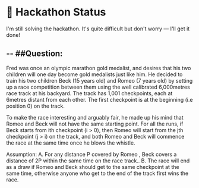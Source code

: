 # 📣 Hackathon Status

I'm still solving the hackathon. It's quite difficult but don't worry — I'll get it done!

--
##Question:
-
Fred was once an olympic marathon gold medalist, and desires that his two children will one day become gold medalists just like him. He decided to train his two children Beck (15 years old) and Romeo (7 years old) by setting up a race competition between them using the well calibrated 6,000metres race track at his backyard. The track has 1,001 checkpoints, each at 6metres distant from each other. The first checkpoint is at the beginning (i.e position 0) on the track.

To make the race interesting and arguably fair, he made up his mind that Romeo and Beck will not have the same starting point. For all the runs, if Beck starts from ith checkpoint (i > 0), then Romeo will start from the jth checkpoint (j > i) on the track, and both Romeo and Beck will commence the race at the same time once he blows the whistle.

Assumption:
A. For any distance P covered by Romeo , Beck covers a distance of 2P within the same time on the race track..
B. The race will end as a draw if Romeo and Beck should get to the same checkpoint at the same time, otherwise anyone who get to the end of the track first wins the race.
